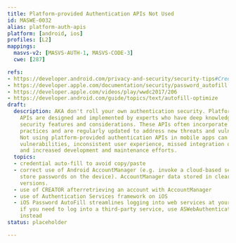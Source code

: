 ```yaml
---
title: Platform-provided Authentication APIs Not Used
id: MASWE-0032
alias: platform-auth-apis
platform: [android, ios]
profiles: [L2]
mappings:
  masvs-v2: [MASVS-AUTH-1, MASVS-CODE-3]
  cwe: [287]

refs:
- https://developer.android.com/privacy-and-security/security-tips#Credentials
- https://developer.apple.com/documentation/security/password_autofill
- https://developer.apple.com/videos/play/wwdc2017/206
- https://developer.android.com/guide/topics/text/autofill-optimize
draft:
  description: AKA don't roll your own authentication security. Platform-provided
    APIs are designed and implemented by experts who have deep knowledge of the platform's
    security features and considerations. These APIs often incorporate security best
    practices and are regularly updated to address new threats and vulnerabilities.
    Not using platform-provided authentication APIs in mobile apps can result in security
    vulnerabilities, inconsistent user experience, missed integration opportunities,
    and increased development and maintenance efforts.
  topics:
  - credential auto-fill to avoid copy/paste
  - correct use of Android AccountManager (e.g. invoke a cloud-based service and don't
    store passwords on the device). AccountManager data stored in clear in some Android
    versions.
  - use of CREATOR afterretrieving an account with AccountManager
  - use of Authentication Services framework on iOS
  - iOS Password AutoFill streamlines logging into web services at your domain. However,
    if you need to log into a third-party service, use ASWebAuthenticationSession
    instead
status: placeholder

---
```


